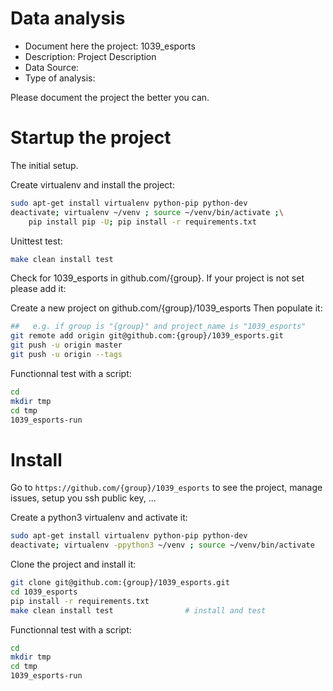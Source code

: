 # Data analysis
- Document here the project: 1039_esports
- Description: Project Description
- Data Source:
- Type of analysis:

Please document the project the better you can.

# Startup the project

The initial setup.

Create virtualenv and install the project:
```bash
sudo apt-get install virtualenv python-pip python-dev
deactivate; virtualenv ~/venv ; source ~/venv/bin/activate ;\
    pip install pip -U; pip install -r requirements.txt
```

Unittest test:
```bash
make clean install test
```

Check for 1039_esports in github.com/{group}. If your project is not set please add it:

Create a new project on github.com/{group}/1039_esports
Then populate it:

```bash
##   e.g. if group is "{group}" and project_name is "1039_esports"
git remote add origin git@github.com:{group}/1039_esports.git
git push -u origin master
git push -u origin --tags
```

Functionnal test with a script:

```bash
cd
mkdir tmp
cd tmp
1039_esports-run
```

# Install

Go to `https://github.com/{group}/1039_esports` to see the project, manage issues,
setup you ssh public key, ...

Create a python3 virtualenv and activate it:

```bash
sudo apt-get install virtualenv python-pip python-dev
deactivate; virtualenv -ppython3 ~/venv ; source ~/venv/bin/activate
```

Clone the project and install it:

```bash
git clone git@github.com:{group}/1039_esports.git
cd 1039_esports
pip install -r requirements.txt
make clean install test                # install and test
```
Functionnal test with a script:

```bash
cd
mkdir tmp
cd tmp
1039_esports-run
```
